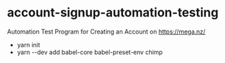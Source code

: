 # account-signup-automation-testing
Automation Test Program for Creating an Account on https://mega.nz/ 


- yarn init
- yarn --dev add babel-core babel-preset-env chimp
